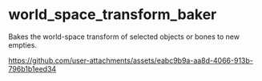 # world_space_transform_baker
Bakes the world-space transform of selected objects or bones to new empties.

https://github.com/user-attachments/assets/eabc9b9a-aa8d-4066-913b-796b1b1eed34

